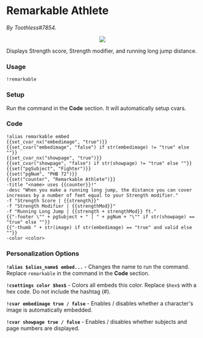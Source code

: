 # Remarkable Athlete
*By Toothless#7854.*

<p align="center">
  <img src="https://i.imgur.com/A4oqCM9.png"/>
</p>

Displays Strength score, Strength modifier, and running long jump distance.

### Usage

``!remarkable``

### Setup
Run the command in the **Code** section. It will automatically setup cvars.

### Code
```GN
!alias remarkable embed
{{set_cvar_nx("embedimage", "true")}}
{{set_cvar("embedimage", "false") if str(embedimage) != "true" else ""}}
{{set_cvar_nx("showpage", "true")}}
{{set_cvar("showpage", "false") if str(showpage) != "true" else ""}}
{{set("pgSubject", "Fighter")}}
{{set("pgNum", "PHB 72")}}
{{set("counter", "Remarkable Athlete")}}
-title "<name> uses {{counter}}!" 
-desc "When you make a running long jump, the distance you can cover increases by a number of feet equal to your Strength modifier." 
-f "Strength Score | {{strength}}"
-f "Strength Modifier | {{strengthMod}}"
-f "Running Long Jump | {{strength + strengthMod}} ft."
{{"-footer \"" + pgSubject + " | " + pgNum + "\"" if str(showpage) == "true" else ""}}
{{"-thumb " + str(image) if str(embedimage) == "true" and valid else ""}} 
-color <color>
```

### Personalization Options

**``!alias $alias_name$ embed...``** - Changes the name to run the command. Replace ``remarkable`` in the command in the **Code** section.

**``!csettings color $hex$``** - Colors all embeds this color. Replace ``$hex$`` with a hex code. Do not include the hashtag (#).

**``!cvar embedimage true / false``** - Enables / disables whether a character's image is automatically embedded.

**``!cvar showpage true / false``** - Enables / disables whether subjects and page numbers are displayed.
